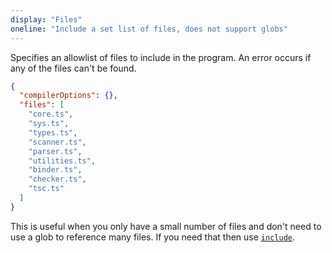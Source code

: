 ```yaml
---
display: "Files"
oneline: "Include a set list of files, does not support globs"
---
```


Specifies an allowlist of files to include in the program. An error occurs if any of the files can't be found.

```json tsconfig
{
  "compilerOptions": {},
  "files": [
    "core.ts",
    "sys.ts",
    "types.ts",
    "scanner.ts",
    "parser.ts",
    "utilities.ts",
    "binder.ts",
    "checker.ts",
    "tsc.ts"
  ]
}
```

This is useful when you only have a small number of files and don't need to use a glob to reference many files.
If you need that then use [`include`](#include).

